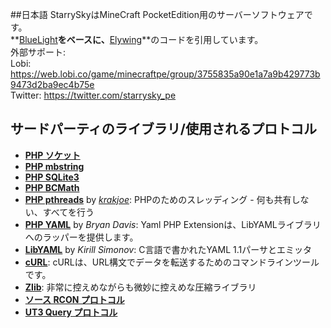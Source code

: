 ##日本語
<a name="JPN"></a>
StarrySkyはMineCraft PocketEdition用のサーバーソフトウェアです。<br>
**[BlueLight](https://github.com/BlueLightJapan/BlueLight)**をベースに、**[Elywing](https://github.com/H4PM/Elywing)**のコードを引用しています。<br>
外部サポート:<br>
Lobi: https://web.lobi.co/game/minecraftpe/group/3755835a90e1a7a9b429773b9473d2ba9ec4b75e<br>
Twitter: https://twitter.com/starrysky_pe<br>
## サードパーティのライブラリ/使用されるプロトコル
* __[PHP ソケット](http://php.net/manual/en/book.sockets.php)__
* __[PHP mbstring](http://php.net/manual/en/book.mbstring.php)__
* __[PHP SQLite3](http://php.net/manual/en/book.sqlite3.php)__
* __[PHP BCMath](http://php.net/manual/en/book.bc.php)__
* __[PHP pthreads](http://pthreads.org/)__ by _[krakjoe](https://github.com/krakjoe)_: PHPのためのスレッディング - 何も共有しない、すべてを行う
* __[PHP YAML](https://code.google.com/p/php-yaml/)__ by _Bryan Davis_: Yaml PHP Extensionは、LibYAMLライブラリへのラッパーを提供します。
* __[LibYAML](http://pyyaml.org/wiki/LibYAML)__ by _Kirill Simonov_: C言語で書かれたYAML 1.1パーサとエミッタ
* __[cURL](http://curl.haxx.se/)__: cURLは、URL構文でデータを転送するためのコマンドラインツールです。
* __[Zlib](http://www.zlib.net/)__: 非常に控えめながらも微妙に控えめな圧縮ライブラリ
* __[ソース RCON プロトコル](https://developer.valvesoftware.com/wiki/Source_RCON_Protocol)__
* __[UT3 Query プロトコル](http://wiki.unrealadmin.org/UT3_query_protocol)__
<br>
